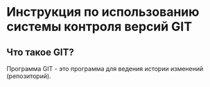 # **Инструкция по использованию системы контроля версий GIT**

## Что такое GIT?

Программа GIT - это программа для ведения истории изменений (репозиторий).
